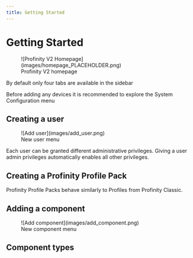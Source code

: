 ```yaml
---
title: Getting Started
---
```


# Getting Started


<figure markdown>
![Profinity V2 Homepage](images/homepage_PLACEHOLDER.png)
<figcaption>Profinity V2 homepage</figcaption>
</figure>

By default only four tabs are available in the sidebar

Before adding any devices it is recommended to explore the System Configuration menu

## Creating a user

<figure markdown>
![Add user](images/add_user.png)
<figcaption>New user menu</figcaption>
</figure>

Each user can be granted different administrative privileges. Giving a user admin privileges automatically enables all other privileges.

## Creating a Profinity Profile Pack

Profinity Profile Packs behave similarly to Profiles from Profinity Classic.


## Adding a component

<figure markdown>
![Add component](images/add_component.png)
<figcaption>New component menu</figcaption>
</figure>


## Component types
